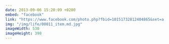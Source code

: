 ```yaml
---
date: 2013-09-06 15:20:09 +0200
embed: "facebook"
link: "https://www.facebook.com/photo.php?fbid=10151732812404865&set=a.10150382045299865.355740.580174864&type=3&theater"
img: "/img/life/00011_item.md.jpg"
imageWidth: 530
imageHeight: 398
---
```

